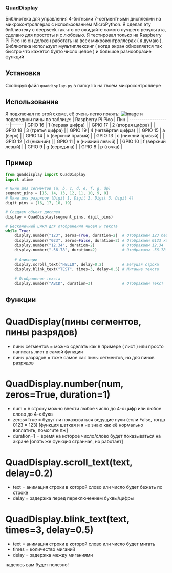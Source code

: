 ### QuadDisplay

Библиотека для управления 4-битными 7-сегментными дисплеями на микроконтроллерах с использованием MicroPython. Я сделал эту библиотеку с deepseek так что не ожидайте самого лучшего результата, сделано для простоты и с любовью. Я тестировал только на Raspberry Pi Pico но он должен работать на всех микроконтроллерах ( я думаю ). Библиотека использует мультиплексинг ( когда экран обновляется так быстро что кажется будто число целое ) и большое разнообразие функций

## Установка

Скопируй файл `quaddisplay.py` в папку lib на твоём микроконтроллере

## Использование

Я подключал по этой схеме, её очень легко понять:
![image](https://github.com/user-attachments/assets/215243b6-63e7-4b07-b2db-61c710d80405)
и подсоедини пины по таблице:
| Raspberry Pi Pico | Пин |
--------------------|------
| GPIO 16	| 1 (первая цифра) |
| GPIO 17	| 2 (вторая цифра) |
| GPIO 18	| 3 (третья цифра) |
| GPIO 19	| 4 (четвёртая цифра) |
| GPIO 15	| a (верх) |
| GPIO 14	| b (верхний правый) |
| GPIO 13	| c (нижний правый) |
| GPIO 12	| d (нижний) |
| GPIO 11	| e (нижний левый) |
| GPIO 10	| f (верхний левый) |
| GPIO 9	| g (середина) |
| GPIO 8	| p (точка) |

## Пример

```python
from quaddisplay import QuadDisplay
import utime

# Пины для сегментов (a, b, c, d, e, f, g, dp)
segment_pins = [15, 14, 13, 12, 11, 10, 9, 8]
# Пины для разрядов (Digit 1, Digit 2, Digit 3, Digit 4)
digit_pins = [16, 17, 18, 19]

# Создаем объект дисплея
display = QuadDisplay(segment_pins, digit_pins)

# Бесконечный цикл для отображения чисел и текста
while True:
    display.number("123", zeros=True, duration=2)  # Отображаем 123 без ведущих нулей
    display.number("023", zeros=False, duration=2) # Отображаем 0123 как 123
    display.number("12.34", duration=2)            # Отображаем 12.34
    display.number("-56.78", duration=2)           # Отображаем -56.78
    
    # Анимации
    display.scroll_text("HELLO", delay=0.2)        # Бегущая строка
    display.blink_text("TEST", times=3, delay=0.5) # Мигание текста
    
    # Отображение текста
    display.number("ABCD", duration=3)             # Отображаем текст
```
## Функции
# QuadDisplay(пины сегментов, пины разрядов)
- пины сегментов = можно сделать как в примере ( лист ) или просто написать лист в самой функции
- пины разрядов = тоже самое как пины сегментов, но для пинов разрядов

# QuadDisplay.number(num, zeros=True, duration=1)
- num = в строку можно ввести любое число до 4-х цифр или любое слово до 4-х букв
- zeros=True = будут ли показываться ведущие нули (если False, тогда 0123 = 123) [функция шаткая и я не знаю как её нормально воплатить, помогите пж]
- duration=1 = время на которое число/слово будет показываться на экране [опять же функция странная, но работает]

# QuadDisplay.scroll_text(text, delay=0.2)
- text = анимация строки в которой слово или число будет бежать по строке
- delay = задержка перед переключением буквы/цифры

# QuadDisplay.blink_text(text, times=3, delay=0.5)
- text = анимация строки в которой слово или число будет мигать
- times = количество миганий
- delay = задержка между миганиями

надеюсь вам будет полезно!
